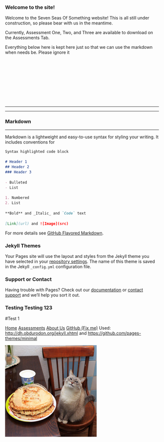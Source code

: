 ### Welcome to the site! 


Welcome to the Seven Seas Of Something website! This is all still under construction, so please bear with us in the meantime.


Currently, Assessment One, Two, and Three are available to download on the Assessments Tab.




Everything below here is kept here just so that we can use the markdown when needs be. Please ignore it

&nbsp;

&nbsp;

&nbsp;

&nbsp;

&nbsp;

___

___


### Markdown
___

Markdown is a lightweight and easy-to-use syntax for styling your writing. It includes conventions for

```markdown
Syntax highlighted code block

# Header 1
## Header 2
### Header 3

- Bulleted
- List

1. Numbered
2. List

**Bold** and _Italic_ and `Code` text

[Link](url) and ![Image](src)
```

For more details see [GitHub Flavored Markdown](https://guides.github.com/features/mastering-markdown/).

### Jekyll Themes

Your Pages site will use the layout and styles from the Jekyll theme you have selected in your [repository settings](https://github.com/7SeasOfSomething/3.14Rates/settings). The name of this theme is saved in the Jekyll `_config.yml` configuration file.

### Support or Contact

Having trouble with Pages? Check out our [documentation](https://help.github.com/categories/github-pages-basics/) or [contact support](https://github.com/contact) and we’ll help you sort it out.



### Testing Testing 123
#Test 1

<a href="">Home</a>
<a href="assessments">Assessments</a>
<a href="about">About Us</a>
<a href="">GitHub (Fix me)</a>
Used: http://dh.obdurodon.org/jekyll.xhtml and https://github.com/pages-themes/minimal

<img src="https://raw.githubusercontent.com/7SeasOfSomething/3.14Rates/master/docs/images/kotpancake.jpg" alt="Cat" width="300" height="300">
